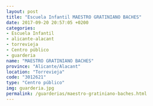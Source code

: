 ```yaml
---
layout: post
title: "Escuela Infantil MAESTRO GRATINIANO BACHES"
date: 2017-09-20 20:57:05 +0200
categories:
- Escuela Infantil
- alicante-alacant
- torrevieja
- Centro público
- guarderia
name: "MAESTRO GRATINIANO BACHES"
province: "Alicante/Alacant"
location: "Torrevieja"
code: "3012621"
type: "Centro público"
img: guarderia.jpg
permalink: /guarderias/maestro-gratiniano-baches.html
---
```


